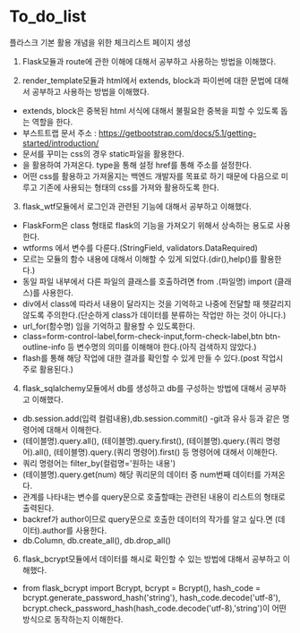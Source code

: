 # To_do_list
플라스크 기본 활용 개념을 위한  체크리스트 페이지 생성

1. Flask모듈과 route에 관한 이해에 대해서 공부하고 사용하는 방법을 이해했다.

2. render_template모듈과 html에서 extends, block과 파이썬에 대한 문법에 대해서 공부하고 사용하는 방법을 이해했다.
 - extends, block은 중복된 html 서식에 대해서 불필요한 중복을 피할 수 있도록 돕는 역할을 한다.
 - 부스트트랩 문서 주소 : https://getbootstrap.com/docs/5.1/getting-started/introduction/
 - 문서를 꾸미는 css의 경우 static파일을 활용한다.
 - <link rel='stylesheet' type='text/css', href="{{ url_for('static',filename='main.css') }}"> 을 활용하여 가져온다. type을 통해 설정 href를 통해 주소를 설정한다.
 - 어떤 css를 활용하고 가져올지는 백엔드 개발자를 목표로 하기 때문에 다음으로 미루고 기존에 사용되는 형태의 css를 가져와 활용하도록 한다.

3. flask_wtf모듈에서 로그인과 관련된 기능에 대해서 공부하고 이해했다.
 - FlaskForm은 class 형태로 flask의 기능을 가져오기 위해서 상속하는 용도로 사용한다.
 - wtforms 에서 변수를 다룬다.(StringField, validators.DataRequired)
 - 모르는 모듈의 함수 내용에 대해서 이해할 수 있게 되었다.(dir(),help()를 활용한다.)
 - 동일 파일 내부에서 다른 파일의 클래스를 호출하려면 from .(파일명) import (클래스)를 사용한다.
 - div에서 class에 따라서 내용이 달라지는 것을 기억하고 나중에 전달할 때 헷갈리지 않도록 주의한다.(단순하게 class가 데이터를 분류하는 작업만 하는 것이 아니다.)
 - url_for(함수명) 임을 기억하고 활용할 수 있도록한다.
 - class=form-control-label,form-check-input,form-check-label,btn btn-outline-info 등 변수명의 의미를 이해해야 한다.(아직 검색하지 않았다.)
 - flash를 통해 해당 작업에 대한 결과를 확인할 수 있게 만들 수 있다.(post 작업시 주로 활용된다.)

4. flask_sqlalchemy모듈에서 db를 생성하고 db를 구성하는 방법에 대해서 공부하고 이해했다.
 - db.session.add(입력 컬럼내용),db.session.commit() -git과 유사 등과 같은 명령어에 대해서 이해한다.
 - (테이블명).query.all(), (테이블명).query.first(), (테이블명).query.(쿼리 명령어).all(), (테이블명).query.(쿼리 명령어).first() 등 명령어에 대해서 이해한다.
 - 쿼리 명령어는 filter_by(컬럼명='원하는 내용')
 - (테이블명).query.get(num) 해당 쿼리문의 데이터 중 num번째 데이터를 가져온다.
 - 관계를 나타내는 변수를 query문으로 호출할때는 관련된 내용이 리스트의 형태로 출력된다.
 - backref가 author이므로 query문으로 호출한 데이터의 작가를 알고 싶다.면 (데이터).author를 사용한다.
 - db.Column, db.create_all(), db.drop_all()

6. flask_bcrypt모듈에서 데이터를 해시로 확인할 수 있는 방법에 대해서 공부하고 이해했다.
 - from flask_bcrypt import Bcrypt, bcrypt = Bcrypt(), hash_code = bcrypt.generate_password_hash('string'), hash_code.decode('utf-8'), bcrypt.check_password_hash(hash_code.decode('utf-8),'string')이 어떤 방식으로 동작하는지 이해한다.
 